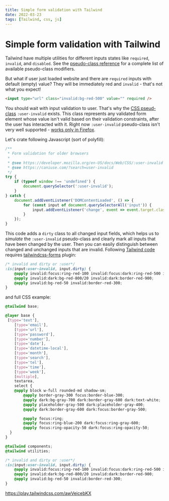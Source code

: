 ```yaml
---
title: Simple form validation with Tailwind
date: 2022-03-23
tags: [Tailwind, css, js]
---
```


# Simple form validation with Tailwind

Tailwind have multiple utilities for different inputs states like `required`, `invalid`, and `disabled`.
See the [pseudo-class reference](https://tailwindcss.com/docs/hover-focus-and-other-states) for a complete 
list of available pseudo-class modifiers. 

But what if user just loaded website and there are `required` inputs with default (empty) value?
They will be immediately red and `invalid` - that's not what you expect!

```html
<input type="url" class="invalid:bg-red-500" value="" required />
```

You should wait with input validation to user. That's why the [CSS pseud-class](https://developer.mozilla.org/en-US/docs/Web/CSS/:user-invalid) 
`:user-invalid` exists. This class represents any validated form element whose value isn't valid based on their validation constraints,
after the user has interacted with it. Right now `:user-invalid` pseudo-class isn't very well 
supported - [works only in Firefox](https://caniuse.com/?search=user-invalid).

Let's crate following Javascript (sort of polyfill):

```js
/**
 * Form validation for older browsers
 *
 * @see https://developer.mozilla.org/en-US/docs/Web/CSS/:user-invalid
 * @see https://caniuse.com/?search=user-invalid
 */
try {
	if (typeof window !== 'undefined') {
		document.querySelector(':user-invalid');
	}
} catch {
	document.addEventListener('DOMContentLoaded', () => {
		for (const input of document.querySelectorAll('input')) {
			input.addEventListener('change', event => event.target.classList.add('dirty'));
		}
	});
}
```

This code adds a `dirty` class to all changed input fields, which helps us to *simulate* the `:user-invalid` pseudo-class and clearly mark all inputs that have been changed by the user.
Then you can easily distinguish between changed and unchanged inputs that are invalid. Following [Tailwind code](https://tailwindcss.com/docs/hover-focus-and-other-states#invalid) 
requires [tailwindcss-forms](https://github.com/tailwindlabs/tailwindcss-forms) plugin:

```css
/* invalid and dirty or :user*/
:is(input:user-invalid, input.dirty) {
	@apply invalid:focus:ring-red-100 invalid:focus:dark:ring-red-500 invalid:focus:dark:ring-opacity-30;
	@apply invalid:dark:bg-red-800/20 invalid:dark:border-red-900;
	@apply invalid:bg-red-50 invalid:border-red-300;
}
```

and full CSS example:

```css
@tailwind base;

@layer base {
 [type='text'],
	[type='email'],
	[type='url'],
	[type='password'],
	[type='number'],
	[type='date'],
	[type='datetime-local'],
	[type='month'],
	[type='search'],
	[type='tel'],
	[type='time'],
	[type='week'],
	[multiple],
	textarea,
	select {
    @apply block w-full rounded-md shadow-sm;
		@apply border-gray-300 focus:border-blue-300;
		@apply dark:bg-gray-700 dark:border-gray-600 dark:text-white;
		@apply placeholder-gray-500 dark:placeholder-gray-400;
		@apply dark:border-gray-600 dark:focus:border-gray-500;

		@apply focus:ring;
		@apply focus:ring-blue-200 dark:focus:ring-gray-600;
		@apply focus:ring-opacity-50 dark:focus:ring-opacity-50;
  }
}

@tailwind components;
@tailwind utilities;

/* invalid and dirty or :user*/
:is(input:user-invalid, input.dirty) {
	@apply invalid:focus:ring-red-100 invalid:focus:dark:ring-red-500 invalid:focus:dark:ring-opacity-30;
	@apply invalid:dark:bg-red-800/20 invalid:dark:border-red-900;
	@apply invalid:bg-red-50 invalid:border-red-300;
}
```

https://play.tailwindcss.com/awVeicebKX